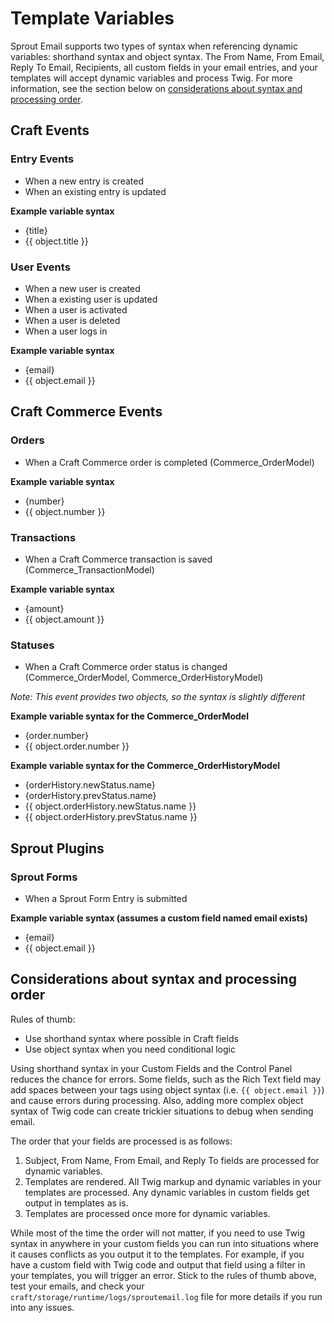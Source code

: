 # Template Variables

Sprout Email supports two types of syntax when referencing dynamic variables: shorthand syntax and object syntax. The From Name, From Email, Reply To Email, Recipients, all custom fields in your email entries, and your templates will accept dynamic variables and process Twig. For more information, see the section below on [considerations about syntax and processing order](/craft-plugins/email/docs/examples/template-variables#considerations-about-syntax-and-processing-order).

## Craft Events

### Entry Events

- When a new entry is created
- When an existing entry is updated

**Example variable syntax**

- {title}
- {{ object.title }}

### User Events

- When a new user is created
- When a existing user is updated
- When a user is activated
- When a user is deleted
- When a user logs in

**Example variable syntax**

- {email}
- {{ object.email }}

## Craft Commerce Events

### Orders

- When a Craft Commerce order is completed (Commerce_OrderModel)

**Example variable syntax**

- {number}
- {{ object.number }}

### Transactions

- When a Craft Commerce transaction is saved (Commerce_TransactionModel)

**Example variable syntax**

- {amount}
- {{ object.amount }}

### Statuses

- When a Craft Commerce order status is changed (Commerce_OrderModel, Commerce_OrderHistoryModel)

_Note: This event provides two objects, so the syntax is slightly different_

**Example variable syntax for the Commerce_OrderModel**

- {order.number}
- {{ object.order.number }}

**Example variable syntax for the Commerce_OrderHistoryModel**

- {orderHistory.newStatus.name}
- {orderHistory.prevStatus.name}
- {{ object.orderHistory.newStatus.name }}
- {{ object.orderHistory.prevStatus.name }}

## Sprout Plugins

### Sprout Forms

- When a Sprout Form Entry is submitted

**Example variable syntax (assumes a custom field named email exists)**

- {email}
- {{ object.email }}


## Considerations about syntax and processing order

Rules of thumb:

- Use shorthand syntax where possible in Craft fields
- Use object syntax when you need conditional logic

Using shorthand syntax in your Custom Fields and the Control Panel reduces the chance for errors. Some fields, such as the Rich Text field may add spaces between your tags using object syntax (i.e. `{{ object.email }}`) and cause errors during processing. Also, adding more complex object syntax of Twig code can create trickier situations to debug when sending email.

The order that your fields are processed is as follows:

1. Subject, From Name, From Email, and Reply To fields are processed for dynamic variables.
2. Templates are rendered. All Twig markup and dynamic variables in your templates are processed. Any dynamic variables in custom fields get output in templates as is.
3. Templates are processed once more for dynamic variables.

While most of the time the order will not matter, if you need to use Twig syntax in anywhere in your custom fields you can run into situations where it causes conflicts as you output it to the templates. For example, if you have a custom field with Twig code and output that field using a filter in your templates, you will trigger an error. Stick to the rules of thumb above, test your emails, and check your `craft/storage/runtime/logs/sproutemail.log` file for more details if you run into any issues.